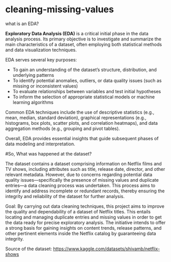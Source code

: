 # cleaning-missing-values
what is an EDA?

**Exploratory Data Analysis (EDA)** is a critical initial phase in the data analysis process. Its primary objective is to investigate and summarize the main characteristics of a dataset, often employing both statistical methods and data visualization techniques.

EDA serves several key purposes:

* To gain an understanding of the dataset’s structure, distribution, and underlying patterns
* To identify potential anomalies, outliers, or data quality issues (such as missing or inconsistent values)
* To evaluate relationships between variables and test initial hypotheses
* To inform the selection of appropriate statistical models or machine learning algorithms

Common EDA techniques include the use of descriptive statistics (e.g., mean, median, standard deviation), graphical representations (e.g., histograms, box plots, scatter plots, and correlation heatmaps), and data aggregation methods (e.g., grouping and pivot tables).

Overall, EDA provides essential insights that guide subsequent phases of data modeling and interpretation.

#So, What was happened at the dataset?

The dataset contains a dataset comprising information on Netflix films and TV shows, including attributes such as title, release date, director, and other relevant metadata. However, due to concerns regarding potential data quality issues—specifically the presence of missing values and duplicate entries—a data cleaning process was undertaken. This process aims to identify and address incomplete or redundant records, thereby ensuring the integrity and reliability of the dataset for further analysis.

Goal: By carrying out data cleaning techniques, this project aims to improve the quality and dependability of a dataset of Netflix titles. This entails locating and managing duplicate entries and missing values in order to get the data ready for precise exploratory analysis. The initiative intends to offer a strong basis for gaining insights on content trends, release patterns, and other pertinent elements inside the Netflix catalog by guaranteeing data integrity.

Source of the dataset: https://www.kaggle.com/datasets/shivamb/netflix-shows
